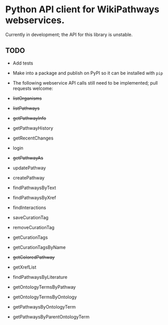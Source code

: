 # Python API client for WikiPathways webservices.

Currently in development; the API for this library is unstable.

## TODO

* Add tests
* Make into a package and publish on PyPI so it can be installed with ```pip```
* The following webservice API calls still need to be implemented; pull requests welcome:

* ~~listOrganisms~~
* ~~listPathways~~
* ~~getPathwayInfo~~
* getPathwayHistory
* getRecentChanges
* login
* ~~getPathwayAs~~
* updatePathway
* createPathway
* findPathwaysByText
* findPathwaysByXref
* findInteractions
* saveCurationTag
* removeCurationTag
* getCurationTags
* getCurationTagsByName
* ~~getColoredPathway~~
* getXrefList
* findPathwaysByLiterature
* getOntologyTermsByPathway
* getOntologyTermsByOntology
* getPathwaysByOntologyTerm
* getPathwaysByParentOntologyTerm
